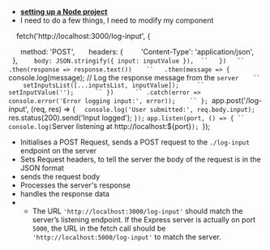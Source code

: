 - **[setting up a Node project](../notes/setting_up_a_Node_project)**
- I need to do a few things, I need to modify my component 

    fetch('http://localhost:3000/log-input', {

      method: 'POST',
      headers: {
        'Content-Type': 'application/json',
      },
`     body: JSON.stringify({ input: inputValue }),
 ``   })
  ``    .then(response => response.text())
   ``   .then(message => {
    `    console.log(message); // Log the response message from the `server
   ``     setInputsList([...inputsList, inputValue]);
    ``    setInputValue('');
     `` })
     `` .catch(error => console.error('Error logging input:', error));
   `` };
`app.post('/log-input', (req, res) => {
``  console.log('User submitted:', req.body.input);
``  res.status(200).send('Input logged');
`});`
`app.listen(port, () => {
``  console.log(`Server listening at http://localhost:${port}`);
`});
- Initialises a POST Request, sends a POST request to the `./log-input` endpoint on the server
- Sets Request headers, to tell the server the body of the request is in the JSON format
- sends the request body
- Processes the server's response 
- handles the response data 
- - The URL `'http://localhost:3000/log-input'` should match the server’s listening endpoint. If the Express server is actually on port `5000`, the URL in the fetch call should be `'http://localhost:5000/log-input'` to match the server.